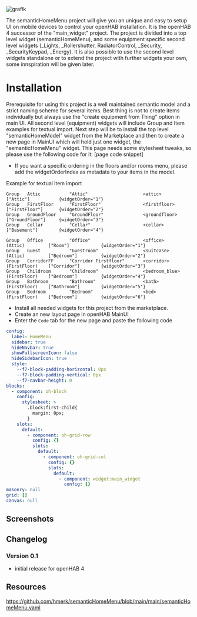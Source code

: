   
![grafik](https://github.com/hmerk/semanticHomeMenu/blob/main/screenshots/semanticHomeMenu2_dark.jpg)


The semanticHomeMenu project will give you an unique and easy to setup UI on mobile devices to control your openHAB installation. It is the openHAB 4 successor of the "main_widget" project.
The project is divided into a top level widget (semanticHomeMenu), and some equipment specific second level widgets (_Lights, _Rollershutter, RadiatorControl, _Security, _SecurityKeypad, _Energy).
It is also possible to use the second level widgets standalone or to extend the project with further widgets your own, some innspiration will be given later.

# Installation
Prerequisite for using this project is a well maintained semantic model and a strict naming scheme for several items. Best thing is not to create items individually but always use the "create equipment from Thing" option in main UI. All second level (equipment) widgets will include Group and Item examples for textual import. 
Next step will be to install the top level "semanticHomeModel" widget from the Marketplace and then to create a new page in MainUI which will hold just one widget, the "semanticHomeMenu" widget. This page needs some stylesheet tweaks, so please use the following code for it:
[page code snippet]

- If you want a specific ordering in the floors and/or rooms menu, please add the widgetOrderIndex as metadata to your items in the model.

Example for textual item import
```csv
Group   Attic           "Attic"                     <attic>                             ["Attic"]           {widgetOrder="1"}
Group   FirstFloor      "FirstFloor"                <firstfloor>                        ["FirstFloor"]      {widgetOrder="2"}
Group   GroundFloor     "GroundFloor"               <groundfloor>                       ["GroundFloor"]     {widgetOrder="3"}
Group   Cellar          "Cellar"                    <cellar>                            ["Basement"]        {widgetOrder="4"}

Group   Office          "Office"                    <office>            (Attic)         ["Room"]            {widgetOrder="1"}
Group   Guest           "Guestroom"                 <suitcase>          (Attic)         ["Bedroom"]         {widgetOrder="2"}
Group   CorridorFF      "Corridor Firstfloor"       <corridor>          (FirstFloor)    ["Corridor"]        {widgetOrder="3"}
Group   Childroom       "Childroom"                 <bedroom_blue>      (FirstFloor)    ["Bedroom"]         {widgetOrder="4"}
Group   Bathroom        "Bathroom"                  <bath>              (FirstFloor)    ["Bathroom"]        {widgetOrder="5"}
Group   Bedroom         "Bedroom"                   <bed>               (FirstFloor)    ["Bedroom"]         {widgetOrder="6"}
```

- Install all needed widgets for this project from the marketplace.
- Create an new layout page in openHAB MainUI
- Enter the `Code` tab for the new page and paste the following code

```yaml
config:
  label: HomeMenu
  sidebar: true
  hideNavbar: true
  showFullscreenIcon: false
  hideSidebarIcon: true
  style:
    --f7-block-padding-horizontal: 0px
    --f7-block-padding-vertical: 0px
    --f7-navbar-height: 0
blocks:
  - component: oh-block
    config:
      stylesheet: >
        .block:first-child{
          margin: 0px;
        }
    slots:
      default:
        - component: oh-grid-row
          config: {}
          slots:
            default:
              - component: oh-grid-col
                config: {}
                slots:
                  default:
                    - component: widget:main_widget
                      config: {}
masonry: null
grid: []
canvas: null
```

## Screenshots

## Changelog
### Version 0.1
- initial release for openHAB 4

## Resources
https://github.com/hmerk/semanticHomeMenu/blob/main/main/semanticHomeMenu.yaml
